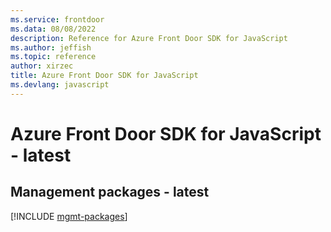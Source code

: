 ```yaml
---
ms.service: frontdoor
ms.data: 08/08/2022
description: Reference for Azure Front Door SDK for JavaScript
ms.author: jeffish
ms.topic: reference
author: xirzec
title: Azure Front Door SDK for JavaScript
ms.devlang: javascript
---
```

# Azure Front Door SDK for JavaScript - latest

## Management packages - latest
[!INCLUDE [mgmt-packages](front-door-mgmt-index.md)]